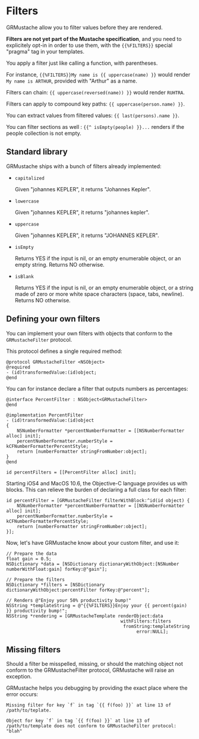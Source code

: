 Filters
=======

GRMustache allow you to filter values before they are rendered.

**Filters are not yet part of the Mustache specification**, and you need to explicitely opt-in in order to use them, with the `{{%FILTERS}}` special "pragma" tag in your templates.

You apply a filter just like calling a function, with parentheses.

For instance, `{{%FILTERS}}My name is {{ uppercase(name) }}` would render `My name is ARTHUR`, provided with "Arthur" as a name.

Filters can chain: `{{ uppercase(reversed(name)) }}` would render `RUHTRA`.

Filters can apply to compound key paths: `{{ uppercase(person.name) }}`.

You can extract values from filtered values: `{{ last(persons).name }}`.

You can filter sections as well : `{{^ isEmpty(people) }}...` renders if the people collection is not empty.

## Standard library

GRMustache ships with a bunch of filters already implemented:

- `capitalized`
    
    Given "johannes KEPLER", it returns "Johannes Kepler".
    
- `lowercase`
    
    Given "johannes KEPLER", it returns "johannes kepler".

- `uppercase`
    
    Given "johannes KEPLER", it returns "JOHANNES KEPLER".

- `isEmpty`
    
    Returns YES if the input is nil, or an empty enumerable object, or an empty string. Returns NO otherwise.

- `isBlank`
    
    Returns YES if the input is nil, or an empty enumerable object, or a string made of zero or more white space characters (space, tabs, newline). Returns NO otherwise.

## Defining your own filters

You can implement your own filters with objects that conform to the `GRMustacheFilter` protocol.

This protocol defines a single required method:

```objc
@protocol GRMustacheFilter <NSObject>
@required
- (id)transformedValue:(id)object;
@end
```

You can for instance declare a filter that outputs numbers as percentages:

```objc
@interface PercentFilter : NSObject<GRMustacheFilter>
@end

@implementation PercentFilter
- (id)transformedValue:(id)object
{
    NSNumberFormatter *percentNumberFormatter = [[NSNumberFormatter alloc] init];
    percentNumberFormatter.numberStyle = kCFNumberFormatterPercentStyle;
    return [numberFormatter stringFromNumber:object];
}
@end

id percentFilters = [[PercentFilter alloc] init];
```

Starting iOS4 and MacOS 10.6, the Objective-C language provides us with blocks. This can relieve the burden of declaring a full class for each filter:

```objc
id percentFilter = [GRMustacheFilter filterWithBlock:^id(id object) {
    NSNumberFormatter *percentNumberFormatter = [[NSNumberFormatter alloc] init];
    percentNumberFormatter.numberStyle = kCFNumberFormatterPercentStyle;
    return [numberFormatter stringFromNumber:object];
}];
```

Now, let's have GRMustache know about your custom filter, and use it:

```objc
// Prepare the data
float gain = 0.5;
NSDictionary *data = [NSDictionary dictionaryWithObject:[NSNumber numberWithFloat:gain] forKey:@"gain"];

// Prepare the filters
NSDictionary *filters = [NSDictionary dictionaryWithObject:percentFilter forKey:@"percent"];

// Renders @"Enjoy your 50% productivity bump!"
NSString *templateString = @"{{%FILTERS}}Enjoy your {{ percent(gain) }} productivity bump!";
NSString *rendering = [GRMustacheTemplate renderObject:data
                                           withFilters:filters
                                            fromString:templateString
                                                 error:NULL];
```

## Missing filters

Should a filter be misspelled, missing, or should the matching object not conform to the GRMustacheFilter protocol, GRMustache will raise an exception.

GRMustache helps you debugging by providing the exact place where the error occurs:

    Missing filter for key `f` in tag `{{ f(foo) }}` at line 13 of /path/to/teplate.
    
    Object for key `f` in tag `{{ f(foo) }}` at line 13 of /path/to/template does not conform to GRMustacheFilter protocol: "blah"
